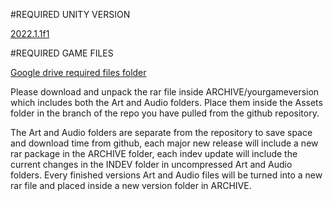 #REQUIRED UNITY VERSION

[2022.1.1f1](https://unity3d.com/get-unity/download/archive)

#REQUIRED GAME FILES

[Google drive required files folder](https://drive.google.com/drive/folders/1Fmk51no5zMM1RoDwmtN9M_cGrVx9BoQL?usp=sharing)

Please download and unpack the rar file inside ARCHIVE/yourgameversion which includes both the Art and Audio folders. Place them inside the Assets folder in the branch of the repo you have pulled from the github repository.

The Art and Audio folders are separate from the repository to save space and download time from github, each major new release will include a new rar package in the ARCHIVE folder, each indev update will include the current changes in the INDEV folder in uncompressed Art and Audio folders. Every finished versions Art and Audio files will be turned into a new rar file and placed inside a new version folder in ARCHIVE.
